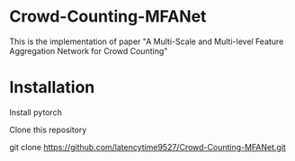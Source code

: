 # Crowd-Counting-MFANet
This is the implementation of paper "A Multi-Scale and Multi-level Feature Aggregation Network for Crowd Counting"

# Installation

Install pytorch

Clone this repository

git clone https://github.com/latencytime9527/Crowd-Counting-MFANet.git
